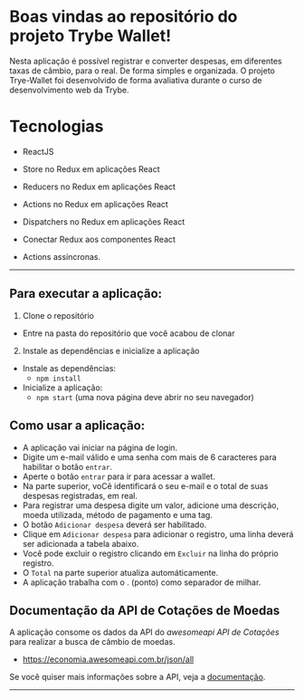 # Boas vindas ao repositório do projeto Trybe Wallet!

Nesta aplicação é possível registrar e converter despesas, em diferentes taxas de câmbio, para o real. De forma simples e organizada.
O projeto Trye-Wallet foi desenvolvido de forma avaliativa durante o curso de desenvolvimento web da Trybe.

# Tecnologias

  * ReactJS

  * Store no Redux em aplicações React

  * Reducers no Redux em aplicações React

  * Actions no Redux em aplicações React

  * Dispatchers no Redux em aplicações React

  * Conectar Redux aos componentes React

  * Actions assíncronas.

---

## Para executar a aplicação:

1. Clone o repositório
  * Entre na pasta do repositório que você acabou de clonar

2. Instale as dependências e inicialize a aplicação
  * Instale as dependências:
    * `npm install`
  * Inicialize a aplicação:
    * `npm start` (uma nova página deve abrir no seu navegador)

## Como usar a aplicação:

* A aplicação vai iniciar na página de login.
* Digite um e-mail válido e uma senha com mais de 6 caracteres para habilitar o botão `entrar`.
* Aperte o botão `entrar` para ir para acessar a wallet.
* Na parte superior, voCê identificará o seu e-mail e o total de suas despesas registradas, em real.
* Para registrar uma despesa digite um valor, adicione uma descrição, moeda utilizada, método de pagamento e uma tag.
* O botão `Adicionar despesa` deverá ser habilitado.
* Clique em `Adicionar despesa` para adicionar o registro, uma linha deverá ser adicionada a tabela abaixo.
* Você pode excluir o registro clicando em `Excluir` na linha do próprio registro.
* O `Total` na parte superior atualiza automáticamente.
* A aplicação trabalha com o . (ponto) como separador de milhar.

## Documentação da API de Cotações de Moedas

A aplicação consome os dados da API do _awesomeapi API de Cotações_ para realizar a busca de câmbio de moedas.

- https://economia.awesomeapi.com.br/json/all

Se você quiser mais informações sobre a API, veja a [documentação](https://docs.awesomeapi.com.br/api-de-moedas).

---
